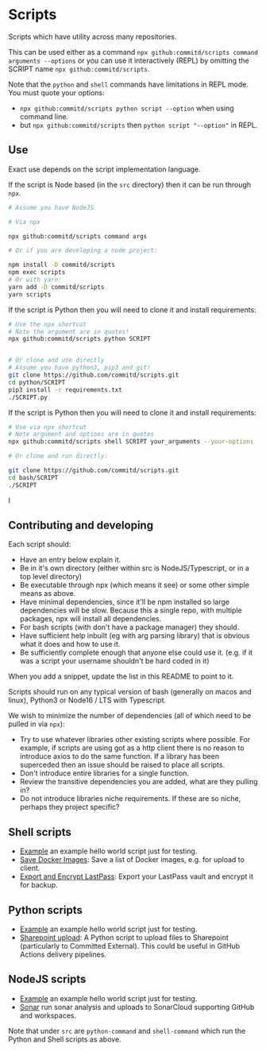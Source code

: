 # Scripts

Scripts which have utility across many repositories.

This can be used either as a command `npx github:commitd/scripts command arguments --options` or you can use it interactively (REPL) by omitting the SCRIPT name `npx github:commitd/scripts`.

Note that the `python` and `shell` commands have limitations in REPL mode. You must quote your options:

- `npx github:commitd/scripts python script --option` when using command line.
- but `npx github:commitd/scripts` then `python script "--option"` in REPL.

## Use

Exact use depends on the script implementation language.

If the script is Node based (in the `src` directory) then it can be run through `npx`.

```bash
# Assume you have NodeJS

# Via npx

npx github:commitd/scripts command args

# Or if you are developing a node project:

npm install -D commitd/scripts
npm exec scripts
# Or with yarn:
yarn add -D commitd/scripts
yarn scripts
```

If the script is Python then you will need to clone it and install requirements:

```bash
# Use the npx shortcut
# Note the argument are in quotes!
npx github:commitd/scripts python SCRIPT


# Or clone and use directly
# Assume you have python3, pip3 and git!
git clone https://github.com/commitd/scripts.git
cd python/SCRIPT
pip3 install -r requirements.txt
./SCRIPT.py
```

If the script is Python then you will need to clone it and install requirements:

```bash
# Use via npx shortcut
# Note argument and options are in quotes
npx github:commitd/scripts shell SCRIPT your_arguments --your-options

# Or clone and run directly:

git clone https://github.com/commitd/scripts.git
cd bash/SCRIPT
./SCRIPT
```

I

## Contributing and developing

Each script should:

- Have an entry below explain it.
- Be in it's own directory (either within src is NodeJS/Typescript, or in a top level directory)
- Be executable through npx (which means it see) or some other simple means as above.
- Have minimal dependencies, since it'll be npm installed so large dependencies will be slow. Because this a single repo, with multiple packages, npx will install all dependencies.
- For bash scripts (with don't have a package manager) they should.
- Have sufficient help inbuilt (eg with arg parsing library) that is obvious what it does and how to use it.
- Be sufficiently complete enough that anyone else could use it. (e.g. if it was a script your username shouldn't be hard coded in it)

When you add a snippet, update the list in this README to point to it.

Scripts should run on any typical version of bash (generally on macos and linux), Python3 or Node16 / LTS with Typescript.

We wish to minimize the number of dependencies (all of which need to be pulled in via `npx`):

- Try to use whatever libraries other existing scripts where possible. For example, if scripts are using got as a http client there is no reason to introduce axios to do the same function. If a library has been superceded then an issue should be raised to place all scripts.
- Don't introduce entire libraries for a single function.
- Review the transitive dependencies you are added, what are they pulling in?
- Do not introduce libraries niche requirements. If these are so niche, perhaps they project specific?

## Shell scripts

- [Example](/shell/example) an example hello world script just for testing.
- [Save Docker Images](/shell/save-docker-images): Save a list of Docker images, e.g. for upload to client.
- [Export and Encrypt LastPass](./shell/export-lastpass): Export your LastPass vault and encrypt it for backup.

## Python scripts

- [Example](/python/example) an example hello world script just for testing.
- [Sharepoint upload](/python/sharepoint-upload): A Python script to upload files to Sharepoint (particularly to Committed External). This could be useful in GitHub Actions delivery pipelines.

## NodeJS scripts

- [Example](/src/example-command) an example hello world script just for testing.
- [Sonar](/src/sonar-command) run sonar analysis and uploads to SonarCloud supporting GitHub and workspaces.

Note that under `src` are `python-command` and `shell-command` which run the Python and Shell scripts as above.
